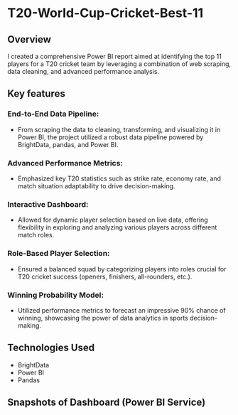 # T20-World-Cup-Cricket-Best-11

## Overview
I created a comprehensive Power BI report aimed at identifying the top 11 players for a T20 cricket team by leveraging a combination of web scraping, data cleaning, and advanced performance analysis.

## Key features

### End-to-End Data Pipeline:
* From scraping the data to cleaning, transforming, and visualizing it in Power BI, the project utilized a robust data pipeline powered by BrightData, pandas, and Power BI.

### Advanced Performance Metrics:
* Emphasized key T20 statistics such as strike rate, economy rate, and match situation adaptability to drive decision-making.

### Interactive Dashboard:
* Allowed for dynamic player selection based on live data, offering flexibility in exploring and analyzing various players across different match roles.

### Role-Based Player Selection:
* Ensured a balanced squad by categorizing players into roles crucial for T20 cricket success (openers, finishers, all-rounders, etc.).

### Winning Probability Model:
* Utilized performance metrics to forecast an impressive 90% chance of winning, showcasing the power of data analytics in sports decision-making.

## Technologies Used
* BrightData
* Power BI
* Pandas

## Snapshots of Dashboard (Power BI Service)
